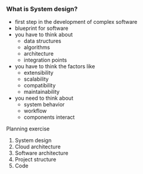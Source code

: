### What is System design?
- first step in the development of complex software
- blueprint for software
- you have to think about 
	- data structures
	- algorithms
	- architecture
	- integration points
- you have to think the factors like
	- extensibility
	- scalability
	- compatibility
	- maintainability
- you need to think about 
	- system behavior
	- workflow
	- components interact

Planning exercise
1. System design
2. Cloud architecture
3. Software architecture
4. Project structure
5. Code
